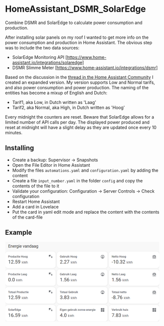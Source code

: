 # HomeAssistant_DSMR_SolarEdge
Combine DSMR and SolarEdge to calculate power consumption and production.

After installing solar panels on my roof I wanted to get more info on the power consumption and production in Home Assistant.
The obvious step was to include the two data sources:
- SolarEdge Monitoring API [https://www.home-assistant.io/integrations/solaredge]
- DSMR Slimme Meter [https://www.home-assistant.io/integrations/dsmr]

Based on the discussion in the [thread in the Home Assistant Community](https://community.home-assistant.io/t/how-to-calculate-daily-power-consumption-from-dsmr-sensors/37696/11) I created an expanded version.
My version supports Low and Normal tarifs, and also power consumption and power production. The naming of the entities has become a mixup of English and Dutch:
- Tarif1, aka Low, in Dutch written as 'Laag' 
- Tarif2, aka Normal, aka High, in Dutch written as 'Hoog' 

Every midnight the counters are reset. Beware that SolarEdge allows for a limited number of API calls per day. The displayed power produced and reset at midnight will have a slight delay as they are updated once every 10 minutes.

## Installing
* Create a backup: Supervisor -> Snapshots
* Open the File Editor in Home Assistant
* Modify the files `automations.yaml` and `configuration.yaml` by adding the content
* Create a file `input_number.yaml` in the folder `config` and copy the contents of the file to it
* Validate your configuration: Configuration -> Server Controls -> Check configuration
* Restart Home Assistant
* Add a card in Lovelace
* Put the card in yaml edit mode and replace the content with the contents of the card-file


## Example
![Example of Lovelace card](/images/example.png)
